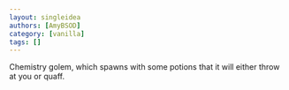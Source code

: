 ```yaml
---
layout: singleidea
authors: [AmyBSOD]
category: [vanilla]
tags: []
---
```

Chemistry golem, which spawns with some potions that it will either throw at you or quaff.
